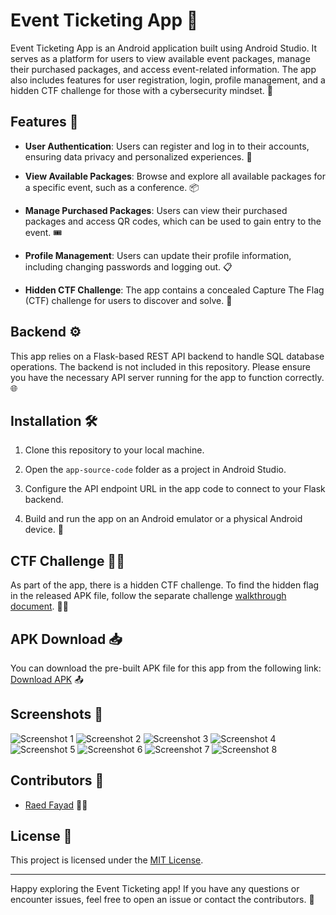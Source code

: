 # Event Ticketing App 📱

Event Ticketing App is an Android application built using Android Studio. It serves as a platform for users to view available event packages, manage their purchased packages, and access event-related information. The app also includes features for user registration, login, profile management, and a hidden CTF challenge for those with a cybersecurity mindset. 🎉

## Features 🌟

- **User Authentication**: Users can register and log in to their accounts, ensuring data privacy and personalized experiences. 🔐

- **View Available Packages**: Browse and explore all available packages for a specific event, such as a conference. 📦

- **Manage Purchased Packages**: Users can view their purchased packages and access QR codes, which can be used to gain entry to the event. 🎟️

- **Profile Management**: Users can update their profile information, including changing passwords and logging out. 📋

- **Hidden CTF Challenge**: The app contains a concealed Capture The Flag (CTF) challenge for users to discover and solve. 🚩

## Backend ⚙️

This app relies on a Flask-based REST API backend to handle SQL database operations. The backend is not included in this repository. Please ensure you have the necessary API server running for the app to function correctly. 🌐

## Installation 🛠️

1. Clone this repository to your local machine.

2. Open the `app-source-code` folder as a project in Android Studio.

3. Configure the API endpoint URL in the app code to connect to your Flask backend.

4. Build and run the app on an Android emulator or a physical Android device. 📲

## CTF Challenge 🕵️‍♂️

As part of the app, there is a hidden CTF challenge. To find the hidden flag in the released APK file, follow the separate challenge [walkthrough document](/Challenge-Walkthrough.md). 🕵️‍♀️

## APK Download 📥

You can download the pre-built APK file for this app from the following link: [Download APK](#) 📤

## Screenshots 📸

![Screenshot 1](/screenshots/browse_tickets.png)
![Screenshot 2](/screenshots/Pre-login-Nav-bar.png)
![Screenshot 3](/screenshots/login.png)
![Screenshot 4](/screenshots/registration.png)
![Screenshot 5](/screenshots/Post-login-Nav-bar.png)
![Screenshot 6](/screenshots/user-tickets.png)
![Screenshot 7](/screenshots/QR-code.png)
![Screenshot 8](/screenshots/user-settings.png)

## Contributors 👥

- [Raed Fayad](https://github.com/raedfayad) 🙋‍♂️

## License 📜

This project is licensed under the [MIT License](LICENSE).

---

Happy exploring the Event Ticketing app! If you have any questions or encounter issues, feel free to open an issue or contact the contributors.
 🚀
